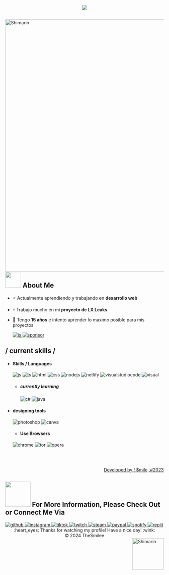 <p align = center ><img src="https://cdn.discordapp.com/attachments/1156355718992101388/1254040378135416866/1718654348929aa.png?ex=66780b9d&is=6676ba1d&hm=cb458a0ff9d9a1cdc1feeb5ccfdf1ff8c50bb7c6ba75e214c628ef2c309aa743&"> </p>

<div>

<img align="right" width="800" alt="Shimarin" src="https://cdn.discordapp.com/attachments/1156355718992101388/1253879070115106887/LXXXX.png?ex=66777562&is=667623e2&hm=3779dcbc7a2900ef036743aab7e470cdbd3f8eb0d8fbecbeac012f280c566647&"/>

## <img src="https://raw.githubusercontent.com/nixin72/nixin72/master/wave.gif" width="50px"></img> About Me
  
- ⭐ Actualmente aprendiendo y trabajando en **desarrollo web**
- 💀 Trabajo mucho en mi **proyecto de LX Leaks**
- 👾 Tengo **15 años** e intento aprender lo maximo posible para mis proyectos

  <a href="https://discord.gg/lxleaks">
  <img src = "https://img.shields.io/badge/Discord-7289DA?style=for-the-badge&logo=discord&logoColor=white" alt = "js" />
  </a>
    <a href="https://lxshopofficial.netlify.app/">
  <img src = "https://img.shields.io/badge/sponsor-30363D?style=for-the-badge&logo=GitHub-Sponsors&logoColor=#white" alt = "sponsor" />
  </a>
<h2> / current skills / </h2>

  
- <h4> Skills / Languages </h4>
  <img src = "https://img.shields.io/badge/JavaScript-323330?style=for-the-badge&logo=javascript&logoColor=F7DF1E" alt = "js" />
  <img src = "https://img.shields.io/badge/TypeScript-007ACC?style=for-the-badge&logo=typescript&logoColor=white" alt = "ts" />
  <img src = "https://img.shields.io/badge/HTML5-E34F26?style=for-the-badge&logo=html5&logoColor=white" alt = "html" />
  <img src = "https://img.shields.io/badge/CSS3-1572B6?style=for-the-badge&logo=css3&logoColor=white" alt = "css" />
    <img src = "https://img.shields.io/badge/Node.js-43853D?style=for-the-badge&logo=node.js&logoColor=white" alt = "nodejs" />
      <img src = "https://img.shields.io/badge/Netlify-00C7B7?style=for-the-badge&logo=netlify&logoColor=white" alt = "netlify" />
   <img src = "https://img.shields.io/badge/Visual_Studio_Code-0078D4?style=for-the-badge&logo=visual%20studio%20code&logoColor=white" alt = "visualstudiocode" />   
    <img src = "https://img.shields.io/badge/Visual_Studio-5C2D91?style=for-the-badge&logo=visual%20studio&logoColor=white" alt = "visual" />
  
  - <h5> currently learning </h5>
    <img src = "https://img.shields.io/badge/c%23-%23239120.svg?style=for-the-badge&logo=c-sharp&logoColor=white" alt = "c#" />
    <img src = "https://img.shields.io/badge/java-%23ED8B00.svg?style=for-the-badge&logo=java&logoColor=white" alt = "java" />
  
- <h4> designing tools </h4>
  <img src = "https://aleen42.github.io/badges/src/photoshop.svg" alt = "photoshop"/>
    <img src = "https://img.shields.io/badge/Canva-%2300C4CC.svg?&style=for-the-badge&logo=Canva&logoColor=white" alt = "canva"/>

    - <h4> Use Browsers </h4>
  <img src = "https://img.shields.io/badge/Google_chrome-4285F4?style=for-the-badge&logo=Google-chrome&logoColor=white" alt = "chrome"/>
    <img src = "https://img.shields.io/badge/Tor_Browser-7D4698?style=for-the-badge&logo=Tor-Browser&logoColor=white" alt = "tor"/>
    <img src = "https://img.shields.io/badge/Opera-FF1B2D?style=for-the-badge&logo=Opera&logoColor=white" alt = "opera"/>
  
  </br></br>
  
<div align="right">
<a href="https://thesmilee.netlify.app/">Developed by ! $mile,,#2023</a>
  </div>
  </div>

## <img src='https://raw.githubusercontent.com/ShahriarShafin/ShahriarShafin/main/Assets/handshake.gif' width="80px"> For More Information, Please Check Out or Connect Me Via

  <a href="https://github.com/TheSmilee">
  <img src = "https://img.shields.io/badge/GitHub-100000?style=for-the-badge&logo=github&logoColor=white" alt = "github" />
  </a>
    <a href="https://www.instagram.com/maariooch.08/">
  <img src = "https://img.shields.io/badge/Instagram-E4405F?style=for-the-badge&logo=instagram&logoColor=white" alt = "instagram" />
  </a>
    <a href="https://www.tiktok.com/@maariiooch.08">
  <img src = "https://img.shields.io/badge/TikTok-000000?style=for-the-badge&logo=tiktok&logoColor=white" alt = "tiktok" />
  </a>
    <a href="https://www.twitch.tv/thesmilee_23">
  <img src = "https://img.shields.io/badge/Twitch-9146FF?style=for-the-badge&logo=twitch&logoColor=white" alt = "twitch" />
  </a>
      <a href="https://steamcommunity.com/id/elfuckingsmile/">
  <img src = "https://img.shields.io/badge/Steam-000000?style=for-the-badge&logo=steam&logoColor=white" alt = "steam" />
  </a>
      <a href="https://paypal.me/smilegenesis">
  <img src = "https://img.shields.io/badge/PayPal-00457C?style=for-the-badge&logo=paypal&logoColor=white" alt = "paypal" />
  </a>
      <a href="https://open.spotify.com/user/1l4lsdt73obtor7p47f22axq8">
  <img src = "https://img.shields.io/badge/Spotify-1ED760?&style=for-the-badge&logo=spotify&logoColor=white" alt = "spotify" />
  </a>
    <a href="https://replit.com/@marioprox08">
  <img src = "https://img.shields.io/badge/replit-667881?style=for-the-badge&logo=replit&logoColor=white" alt = "replit" />
  </a>

<div align="center">
  :heart_eyes: Thanks for watching my profile! Have a nice day! :wink: <br/>
  &copy; 2024 TheSmilee
</div>

<img align="right" width="100" alt="Shimarin" src="https://cdn.discordapp.com/attachments/1156355718992101388/1254041937300688998/image5345345-removebg-preview.png?ex=66780d10&is=6676bb90&hm=785ec03091edc1cc185e78b95f9958ecea09da13c8789cca24c0559a8306a438&"/>
